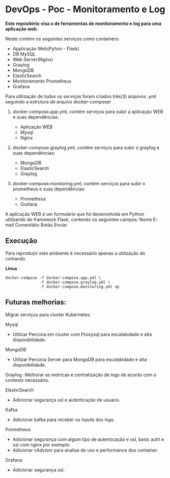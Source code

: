# DevOps - Poc - Monitoramento e Log

**Este repositório visa o de ferramentas de monitoramento e log para uma aplicação web.**

Neste contém os seguintes serviços como containers:
 - Applicação Web(Pyhon - Flask)
 - DB MySQL
 - Web Server(Nginx)
 - Graylog 
 - MongoDB
 - ElasticSearch
 - Monitoramento Prometheus
 - Grafana

Para utilização de todos os serviços foram criados três(3) arquivos .yml seguindo a estrutura de arquivo docker-composer

1. docker-compose.app.yml, contém serviços para subir a aplicação WEB e suas dependências:
    - Aplicação WEB
    - Mysql
    - Nginx

2. docker-compose.graylog.yml, contém serviços para subir o graylog e suas dependências:
    - MongoDB
    - ElasticSearch
    - Graylog

3. docker-compose.monitoring.yml, contém serviços para subir o prometheus e suas dependências:
    - Prometheus
    - Grafana

A aplicação WEB é um formulario que foi desenvolvida em Python utilizando do framework Flask, contendo os seguintes campos:
Nome
E-mail
Comentátio
Botão Enviar


Execução
--------

Para reproduzir este ambiente é necessário apenas a utilização do comando.

**Linux**

```
docker-compose -f docker-compose.app.yml \
               -f docker-compose.graylog.yml \
               -f docker-compose.monitoring.yml up
```

Futuras melhorias:
------------------

Migrar serviços para cluster Kubernetes.

Mysql
- Utilizar Percona em cluster com Proxysql para escalabidade e alta disponibilidade.

MongoDB
- Utilizar Percona Server para MongoDB para escalabidade e alta disponibilidade.

Graylog
-Melhorar as metricas e centralização de logs de acordo com o contexto necessário.

ElasticSearch
- Adicionar segurança ssl e autenticação de usuario.

Kafka
- Adicionar kafka para receber os inputs dos logs.

Prometheus
- Adicionar segurança com algum tipo de autenticação e ssl, basic auth e ssl com nginx por exemplo.
- Adicionar cAdvisor para analise de uso e performance dos container.

Grafana
- Adicionar segurança ssl.


